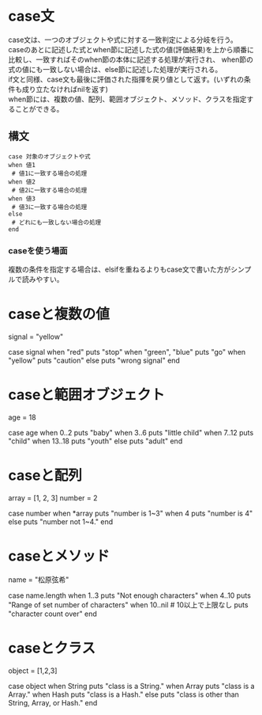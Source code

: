 # case文
case文は、一つのオブジェクトや式に対する一致判定による分岐を行う。<br>
caseのあとに記述した式とwhen節に記述した式の値(評価結果)を上から順番に比較し、一致すればそのwhen節の本体に記述する処理が実行され、
when節の式の値にも一致しない場合は、else節に記述した処理が実行される。<br>
if文と同様、case文も最後に評価された指揮を戻り値として返す。(いずれの条件も成り立たなければnilを返す)<br>
when節には、複数の値、配列、範囲オブジェクト、メソッド、クラスを指定することができる。

## 構文
```
case 対象のオブジェクトや式
when 値1
 # 値1に一致する場合の処理
when 値2
 # 値2に一致する場合の処理
when 値3
 # 値3に一致する場合の処理
else
 # どれにも一致しない場合の処理
end
```

### caseを使う場面
複数の条件を指定する場合は、elsifを重ねるよりもcase文で書いた方がシンプルで読みやすい。


# caseと複数の値
signal = "yellow"

case signal
when "red"
  puts "stop"
when "green", "blue"
  puts "go"
when "yellow"
  puts "caution"
else
  puts "wrong signal"
end

# caseと範囲オブジェクト
age = 18

case age
when 0..2
  puts "baby"
when 3..6
  puts "little child"
when 7..12
  puts "child"
when 13..18
  puts "youth"
else
  puts "adult"
end

# caseと配列
array = [1, 2, 3]
number = 2

case number
when *array
  puts "number is 1~3"
when 4
  puts "number is 4"
else
  puts "number not 1~4."
end

# caseとメソッド
name = "松原弦希"

case name.length
when 1..3
  puts "Not enough characters"
when 4..10
  puts "Range of set number of characters"
when 10..nil # 10以上で上限なし
  puts "character count over"
end

# caseとクラス
object = [1,2,3]

case object
when String
  puts "class is a String."
when Array
  puts "class is a Array."
when Hash
  puts "class is a Hash."
else
  puts "class is other than String, Array, or Hash."
end
